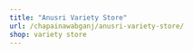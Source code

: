 ```yaml
---
title: "Anusri Variety Store"
url: /chapainawabganj/anusri-variety-store/
shop: variety store
---
```

